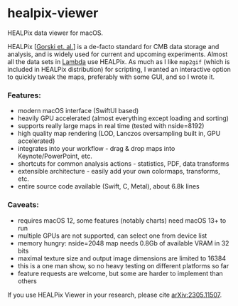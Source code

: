 # healpix-viewer
HEALPix data viewer for macOS.

HEALPix [[Gorski et. al.](https://healpix.jpl.nasa.gov)] is a de-facto standard for CMB data storage and analysis, and is widely used for current and upcoming experiments. Almost all the data sets in [Lambda](https://lambda.gsfc.nasa.gov) use HEALPix. As much as I like `map2gif` (which is included in HEALPix distribution) for scripting, I wanted an interactive option to quickly tweak the maps, preferably with some GUI, and so I wrote it.

### Features:
- modern macOS interface (SwiftUI based)
- heavily GPU accelerated (almost everything except loading and sorting)
- supports really large maps in real time (tested with nside=8192)
- high quality map rendering (LOD, Lanczos oversampling built in, GPU accelerated)
- integrates into your workflow - drag & drop maps into Keynote/PowerPoint, etc.
- shortcuts for common analysis actions - statistics, PDF, data transforms
- extensible architecture - easily add your own colormaps, transforms, etc.
- entire source code available (Swift, C, Metal), about 6.8k lines

### Caveats:
- requires macOS 12, some features (notably charts) need macOS 13+ to run
- multiple GPUs are not supported, can select one from device list
- memory hungry: nside=2048 map needs 0.8Gb of available VRAM in 32 bits
- maximal texture size and output image dimensions are limited to 16384
- this is a one man show, so no heavy testing on different platforms so far
- feature requests are welcome, but some are harder to implement than others

If you use HEALPix Viewer in your research, please cite [arXiv:2305.11507](https://arxiv.org/abs/2305.11507).